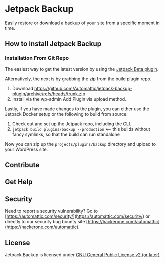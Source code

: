 # Jetpack Backup

Easily restore or download a backup of your site from a specific moment in time.

## How to install Jetpack Backup

### Installation From Git Repo

The easiest way to get the latest version by using the [Jetpack Beta plugin](https://jetpack.com/beta/).

Alternatively, the next is by grabbing the zip from the build plugin repo.

1. Download https://github.com/Automattic/jetpack-backup-plugin/archive/refs/heads/trunk.zip
2. Install via the wp-admin Add Plugin via upload method.

Lastly, if you have made changes to the plugin, you can either use the Jetpack Docker setup or the following to build from source:

1. Check out and set up the Jetpack repo, including the CLI.
2. `jetpack build plugins/backup --production` <-- this builds without fancy symlinks, so that the build can run standalone

Now you can zip up the `projects/plugins/backup` directory and upload to your WordPress site.

## Contribute

## Get Help

## Security

Need to report a security vulnerability? Go to [https://automattic.com/security/](https://automattic.com/security/) or directly to our security bug bounty site [https://hackerone.com/automattic](https://hackerone.com/automattic).

## License

Jetpack Backup is licensed under [GNU General Public License v2 (or later)](./LICENSE.txt)

